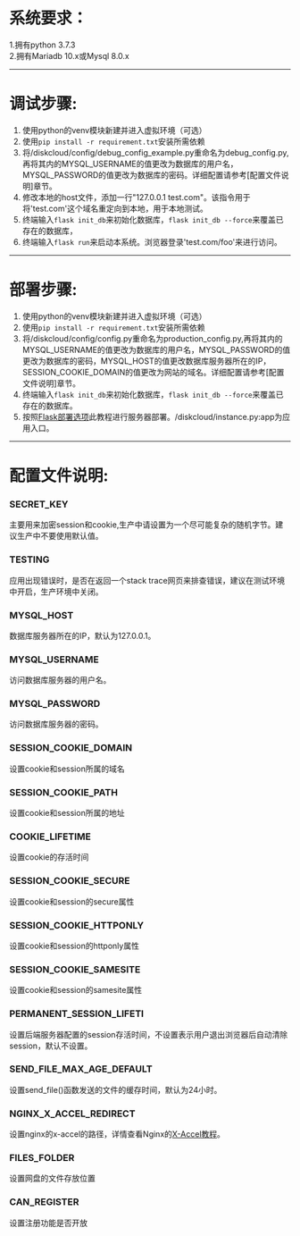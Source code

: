 # 系统要求：
1.拥有python 3.7.3  
2.拥有Mariadb 10.x或Mysql 8.0.x
***
# 调试步骤:
1. 使用python的venv模块新建并进入虚拟环境（可选）
2. 使用`pip install -r requirement.txt`安装所需依赖
3. 将/diskcloud/config/debug_config_example.py重命名为debug_config.py,再将其内的MYSQL_USERNAME的值更改为数据库的用户名，MYSQL_PASSWORD的值更改为数据库的密码。详细配置请参考[配置文件说明]章节。
4. 修改本地的host文件，添加一行"127.0.0.1 test.com"。该指令用于将'test.com'这个域名重定向到本地，用于本地测试。
5. 终端输入`flask init_db`来初始化数据库，`flask init_db --force`来覆盖已存在的数据库，
6. 终端输入`flask run`来启动本系统。浏览器登录'test.com/foo'来进行访问。
***
# 部署步骤:
1. 使用python的venv模块新建并进入虚拟环境（可选）
2. 使用`pip install -r requirement.txt`安装所需依赖
3. 将/diskcloud/config/config.py重命名为production_config.py,再将其内的MYSQL_USERNAME的值更改为数据库的用户名，MYSQL_PASSWORD的值更改为数据库的密码，MYSQL_HOST的值更改数据库服务器所在的IP，SESSION_COOKIE_DOMAIN的值更改为网站的域名。详细配置请参考[配置文件说明]章节。
4. 终端输入`flask init_db`来初始化数据库，`flask init_db --force`来覆盖已存在的数据库。
5. 按照[Flask部署选项](http://flask.pocoo.org/docs/1.0/deploying/)此教程进行服务器部署。/diskcloud/instance.py:app为应用入口。
***
# 配置文件说明:
### SECRET_KEY
主要用来加密session和cookie,生产中请设置为一个尽可能复杂的随机字节。建议生产中不要使用默认值。
### TESTING
应用出现错误时，是否在返回一个stack trace网页来排查错误，建议在测试环境中开启，生产环境中关闭。
### MYSQL_HOST
数据库服务器所在的IP，默认为127.0.0.1。
### MYSQL_USERNAME
访问数据库服务器的用户名。
### MYSQL_PASSWORD
访问数据库服务器的密码。
### SESSION_COOKIE_DOMAIN
设置cookie和session所属的域名
### SESSION_COOKIE_PATH
设置cookie和session所属的地址
### COOKIE_LIFETIME
设置cookie的存活时间
### SESSION_COOKIE_SECURE
设置cookie和session的secure属性
### SESSION_COOKIE_HTTPONLY
设置cookie和session的httponly属性
### SESSION_COOKIE_SAMESITE
设置cookie和session的samesite属性
### PERMANENT_SESSION_LIFETI
设置后端服务器配置的session存活时间，不设置表示用户退出浏览器后自动清除session，默认不设置。
### SEND_FILE_MAX_AGE_DEFAULT
设置send_file()函数发送的文件的缓存时间，默认为24小时。
### NGINX_X_ACCEL_REDIRECT
设置nginx的x-accel的路径，详情查看Nginx的[X-Accel教程](https://www.nginx.com/resources/wiki/start/topics/examples/x-accel/)。
### FILES_FOLDER
设置网盘的文件存放位置
### CAN_REGISTER
设置注册功能是否开放
